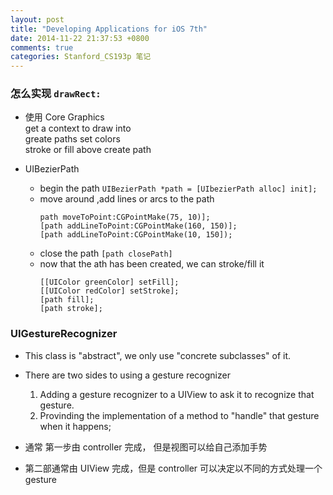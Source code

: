 ```yaml
---
layout: post
title: "Developing Applications for iOS 7th"
date: 2014-11-22 21:37:53 +0800
comments: true
categories: Stanford_CS193p 笔记
---
```



###  怎么实现 `drawRect:`  
* 使用 Core Graphics  
	get a context to draw into  
	greate paths
	set colors  
	stroke or fill above create path
	
* UIBezierPath  
	* begin the path  `UIBezierPath *path = [UIbezierPath alloc] init];`
	* move around ,add lines or arcs to the path   
		```  
		path moveToPoint:CGPointMake(75, 10)];		[path addLineToPoint:CGPointMake(160, 150)];		[path addLineToPoint:CGPointMake(10, 150]);
		```
	* close the path `[path closePath]` 
	* now that the ath has been created, we can stroke/fill it  
		```
		[[UIColor greenColor] setFill];
		[[UIColor redColor] setStroke];
		[path fill];
		[path stroke];		```
		
### UIGestureRecognizer  
* This class is "abstract", we only use "concrete subclasses" of it.  
* There are two sides to using a gesture recognizer 	1. Adding a gesture recognizer to a UIView to ask it to recognize that gesture.  	2. Provinding the implementation of a method to "handle" that gesture when it happens;    
	* 通常 第一步由 controller 完成， 但是视图可以给自己添加手势  
* 第二部通常由 UIView 完成，但是 controller 可以决定以不同的方式处理一个gesture